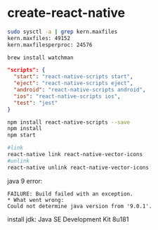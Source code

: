 # create-react-native

```bash
sudo sysctl -a | grep kern.maxfiles
kern.maxfiles: 49152
kern.maxfilesperproc: 24576

brew install watchman
```
```json
"scripts": {
  "start": "react-native-scripts start",
  "eject": "react-native-scripts eject",
  "android": "react-native-scripts android",
  "ios": "react-native-scripts ios",
  "test": "jest"
}
```
```bash
npm install react-native-scripts --save
npm install
npm start
```

```bash
#link
react-native link react-native-vector-icons
#unlink
react-native unlink react-native-vector-icons
```

java 9 error:
```
FAILURE: Build failed with an exception.
* What went wrong:
Could not determine java version from '9.0.1'.
```
install jdk: Java SE Development Kit 8u181

<!--stackedit_data:
eyJoaXN0b3J5IjpbMTY5MDk5MTUzNSw3MTIzNjUyOTgsMTU0Mj
YzNjQ1MiwtMjEyNDY4MTI1NywtMTg2MDg4NzA4OCwtMTU5MTI1
NjA3NV19
-->
